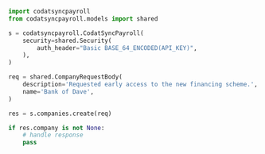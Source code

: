 <!-- Start SDK Example Usage -->
```python
import codatsyncpayroll
from codatsyncpayroll.models import shared

s = codatsyncpayroll.CodatSyncPayroll(
    security=shared.Security(
        auth_header="Basic BASE_64_ENCODED(API_KEY)",
    ),
)

req = shared.CompanyRequestBody(
    description='Requested early access to the new financing scheme.',
    name='Bank of Dave',
)

res = s.companies.create(req)

if res.company is not None:
    # handle response
    pass
```
<!-- End SDK Example Usage -->